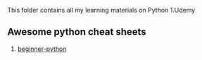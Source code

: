 This folder contains all my learning materials on Python
1.Udemy

## Awesome python cheat sheets

1. [beginner-python](https://github.com/Jean-njoroge/Learning-Tutorials/blob/master/python/beginners_python_cheat_sheet_pcc_all.pdf)

